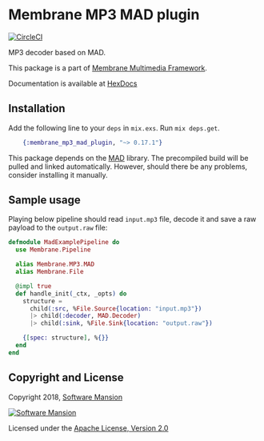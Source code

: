 # Membrane MP3 MAD plugin

[![CircleCI](https://circleci.com/gh/membraneframework/membrane_mp3_mad_plugin.svg?style=svg)](https://circleci.com/gh/membraneframework/membrane_mp3_mad_plugin)

MP3 decoder based on MAD.

This package is a part of [Membrane Multimedia Framework](https://membraneframework.org).

Documentation is available at [HexDocs](https://hexdocs.pm/membrane_mp3_mad_plugin/)


## Installation

Add the following line to your `deps` in `mix.exs`. Run `mix deps.get`.

```elixir
	{:membrane_mp3_mad_plugin, "~> 0.17.1"}
```

This package depends on the [MAD](https://www.underbit.com/products/mad/) library. The precompiled build will be pulled and linked automatically. However, should there be any problems, consider installing it manually.

## Sample usage

Playing below pipeline should read `input.mp3` file, decode it and save a raw payload to the `output.raw` file:

```elixir
defmodule MadExamplePipeline do
  use Membrane.Pipeline

  alias Membrane.MP3.MAD
  alias Membrane.File

  @impl true
  def handle_init(_ctx, _opts) do
    structure = 
      child(:src, %File.Source{location: "input.mp3"})
      |> child(:decoder, MAD.Decoder)
      |> child(:sink, %File.Sink{location: "output.raw"})

    {[spec: structure], %{}}
  end
end

```

## Copyright and License

Copyright 2018, [Software Mansion](https://swmansion.com/?utm_source=git&utm_medium=readme&utm_campaign=membrane)

[![Software Mansion](https://logo.swmansion.com/logo?color=white&variant=desktop&width=200&tag=membrane-github)](https://swmansion.com/?utm_source=git&utm_medium=readme&utm_campaign=membrane)

Licensed under the [Apache License, Version 2.0](LICENSE)
